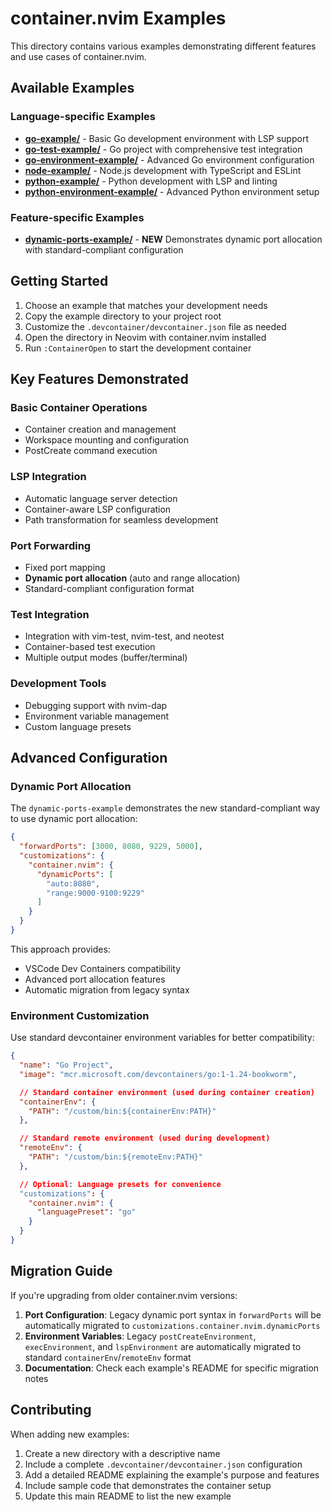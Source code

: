 # container.nvim Examples

This directory contains various examples demonstrating different features and use cases of container.nvim.

## Available Examples

### Language-specific Examples

- **[go-example/](./go-example/)** - Basic Go development environment with LSP support
- **[go-test-example/](./go-test-example/)** - Go project with comprehensive test integration
- **[go-environment-example/](./go-environment-example/)** - Advanced Go environment configuration
- **[node-example/](./node-example/)** - Node.js development with TypeScript and ESLint
- **[python-example/](./python-example/)** - Python development with LSP and linting
- **[python-environment-example/](./python-environment-example/)** - Advanced Python environment setup

### Feature-specific Examples

- **[dynamic-ports-example/](./dynamic-ports-example/)** - **NEW** Demonstrates dynamic port allocation with standard-compliant configuration

## Getting Started

1. Choose an example that matches your development needs
2. Copy the example directory to your project root
3. Customize the `.devcontainer/devcontainer.json` file as needed
4. Open the directory in Neovim with container.nvim installed
5. Run `:ContainerOpen` to start the development container

## Key Features Demonstrated

### Basic Container Operations
- Container creation and management
- Workspace mounting and configuration
- PostCreate command execution

### LSP Integration
- Automatic language server detection
- Container-aware LSP configuration
- Path transformation for seamless development

### Port Forwarding
- Fixed port mapping
- **Dynamic port allocation** (auto and range allocation)
- Standard-compliant configuration format

### Test Integration
- Integration with vim-test, nvim-test, and neotest
- Container-based test execution
- Multiple output modes (buffer/terminal)

### Development Tools
- Debugging support with nvim-dap
- Environment variable management
- Custom language presets

## Advanced Configuration

### Dynamic Port Allocation

The `dynamic-ports-example` demonstrates the new standard-compliant way to use dynamic port allocation:

```json
{
  "forwardPorts": [3000, 8080, 9229, 5000],
  "customizations": {
    "container.nvim": {
      "dynamicPorts": [
        "auto:8080",
        "range:9000-9100:9229"
      ]
    }
  }
}
```

This approach provides:
- VSCode Dev Containers compatibility
- Advanced port allocation features
- Automatic migration from legacy syntax

### Environment Customization

Use standard devcontainer environment variables for better compatibility:

```json
{
  "name": "Go Project",
  "image": "mcr.microsoft.com/devcontainers/go:1-1.24-bookworm",

  // Standard container environment (used during container creation)
  "containerEnv": {
    "PATH": "/custom/bin:${containerEnv:PATH}"
  },

  // Standard remote environment (used during development)
  "remoteEnv": {
    "PATH": "/custom/bin:${remoteEnv:PATH}"
  },

  // Optional: Language presets for convenience
  "customizations": {
    "container.nvim": {
      "languagePreset": "go"
    }
  }
}
```

## Migration Guide

If you're upgrading from older container.nvim versions:

1. **Port Configuration**: Legacy dynamic port syntax in `forwardPorts` will be automatically migrated to `customizations.container.nvim.dynamicPorts`
2. **Environment Variables**: Legacy `postCreateEnvironment`, `execEnvironment`, and `lspEnvironment` are automatically migrated to standard `containerEnv`/`remoteEnv` format
3. **Documentation**: Check each example's README for specific migration notes

## Contributing

When adding new examples:

1. Create a new directory with a descriptive name
2. Include a complete `.devcontainer/devcontainer.json` configuration
3. Add a detailed README explaining the example's purpose and features
4. Include sample code that demonstrates the container setup
5. Update this main README to list the new example
